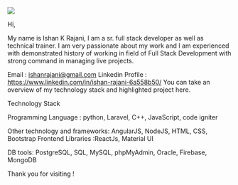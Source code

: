 ![](https://komarev.com/ghpvc/?username=your-github-username)


Hi,

My name is Ishan K Rajani, I am a sr. full stack developer as well as technical trainer. I am very passionate about my work and I am experienced with demonstrated history of working in field of Full Stack Development with strong command in managing live projects.

Email : ishanrajani@gmail.com
Linkedin Profile : https://www.linkedin.com/in/ishan-rajani-6a558b50/
You can take an overview of my technology stack and highlighted project here.

Technology Stack

Programming Language : python, Laravel, C++, JavaScript, code igniter

Other technology and frameworks: AngularJS, NodeJS, HTML, CSS, Bootstrap
Frontend Libraries :ReactJs, Material UI

DB tools: PostgreSQL, SQL, MySQL, phpMyAdmin, Oracle, Firebase, MongoDB

Thank you for visiting !
